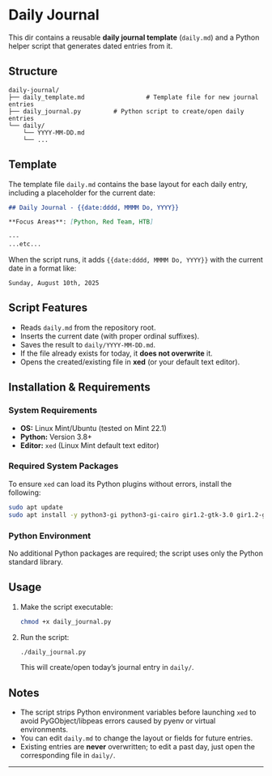 # Daily Journal

This dir contains a reusable **daily journal template** (`daily.md`) and a Python helper script that generates dated entries from it.

## Structure

```
daily-journal/
├── daily_template.md                 # Template file for new journal entries
├── daily_journal.py         # Python script to create/open daily entries
└── daily/
    └── YYYY-MM-DD.md
    └── ...        
```

## Template

The template file `daily.md` contains the base layout for each daily entry, including a placeholder for the current date:

```markdown
## Daily Journal - {{date:dddd, MMMM Do, YYYY}}

**Focus Areas**: [Python, Red Team, HTB]

---
...etc...
```

When the script runs, it adds `{{date:dddd, MMMM Do, YYYY}}` with the current date in a format like:

```
Sunday, August 10th, 2025
```

## Script Features

- Reads `daily.md` from the repository root.
- Inserts the current date (with proper ordinal suffixes).
- Saves the result to `daily/YYYY-MM-DD.md`.
- If the file already exists for today, it **does not overwrite** it.
- Opens the created/existing file in **xed** (or your default text editor).

## Installation & Requirements

### System Requirements
- **OS:** Linux Mint/Ubuntu (tested on Mint 22.1)
- **Python:** Version 3.8+
- **Editor:** `xed` (Linux Mint default text editor)

### Required System Packages
To ensure `xed` can load its Python plugins without errors, install the following:
```bash
sudo apt update
sudo apt install -y python3-gi python3-gi-cairo gir1.2-gtk-3.0 gir1.2-glib-2.0 libpeas-1.0-0 gir1.2-peas-1.0 xed
```

### Python Environment
No additional Python packages are required; the script uses only the Python standard library.

## Usage

1. Make the script executable:
   ```bash
   chmod +x daily_journal.py
   ```
2. Run the script:
   ```bash
   ./daily_journal.py
   ```
   This will create/open today’s journal entry in `daily/`.

## Notes

- The script strips Python environment variables before launching `xed` to avoid PyGObject/libpeas errors caused by pyenv or virtual environments.
- You can edit `daily.md` to change the layout or fields for future entries.
- Existing entries are **never** overwritten; to edit a past day, just open the corresponding file in `daily/`.

---
